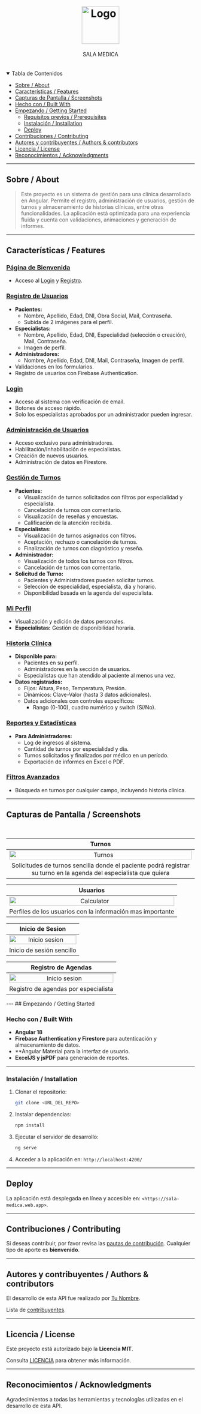 <h1 align="center">
  <a href="https://github.com/GITHUB_USERNAME/REPO_SLUG">
    <img src="https://firebasestorage.googleapis.com/v0/b/sala-medica.firebasestorage.app/o/caja-medica.png?alt=media&token=94721211-7ae3-4289-9b67-083398f8e525" alt="Logo" width="100" height="100">
  </a>
</h1>

<div align="center">
  SALA MEDICA
  
  <br />
 
  <br />
  
</div>

<div align="center">
<br />


</div>

<details open="open">
<summary>Tabla de Contenidos</summary>

  - [Sobre / About](#sobre--about)
  - [Características / Features](#características--features)
- [Capturas de Pantalla / Screenshots](#capturas-de-pantalla--screenshots)
- [Hecho con / Built With](#hecho-con--built-with)
- [Empezando / Getting Started](#empezando--getting-started)
  - [Requisitos previos / Prerequisites](#requisitos-previos--prerequisites)
  - [Instalación / Installation](#instalación--installation)
  - [Deploy](#deploy)
- [Contribuciones / Contributing](#contribuciones--contributing)
- [Autores y contribuyentes / Authors & contributors](#autores-y-contribuyentes--authors--contributors)
- [Licencia / License](#licencia--license)
- [Reconocimientos / Acknowledgments](#reconocimientos--acknowledgments)
  


</details>

---

## Sobre / About
> Este proyecto es un sistema de gestión para una clínica desarrollado en Angular. Permite el registro, administración de usuarios, gestión de turnos y almacenamiento de historias clínicas, entre otras funcionalidades. La aplicación está optimizada para una experiencia fluida y cuenta con validaciones, animaciones y generación de informes.



---

## Características / Features

### [Página de Bienvenida](#página-de-bienvenida)
- Acceso al [Login](#login) y [Registro](#registro-de-usuarios).

### [Registro de Usuarios](#registro-de-usuarios)
- **Pacientes:**
  - Nombre, Apellido, Edad, DNI, Obra Social, Mail, Contraseña.
  - Subida de 2 imágenes para el perfil.
- **Especialistas:**
  - Nombre, Apellido, Edad, DNI, Especialidad (selección o creación), Mail, Contraseña.
  - Imagen de perfil.
- **Administradores:**
  - Nombre, Apellido, Edad, DNI, Mail, Contraseña, Imagen de perfil.
- Validaciones en los formularios.
- Registro de usuarios con Firebase Authentication.

### [Login](#login)
- Acceso al sistema con verificación de email.
- Botones de acceso rápido.
- Solo los especialistas aprobados por un administrador pueden ingresar.

### [Administración de Usuarios](#administración-de-usuarios)
- Acceso exclusivo para administradores.
- Habilitación/Inhabilitación de especialistas.
- Creación de nuevos usuarios.
- Administración de datos en Firestore.

### [Gestión de Turnos](#gestión-de-turnos)
- **Pacientes:**
  - Visualización de turnos solicitados con filtros por especialidad y especialista.
  - Cancelación de turnos con comentario.
  - Visualización de reseñas y encuestas.
  - Calificación de la atención recibida.
- **Especialistas:**
  - Visualización de turnos asignados con filtros.
  - Aceptación, rechazo o cancelación de turnos.
  - Finalización de turnos con diagnóstico y reseña.
- **Administrador:**
  - Visualización de todos los turnos con filtros.
  - Cancelación de turnos con comentario.
- **Solicitud de Turno:**
  - Pacientes y Administradores pueden solicitar turnos.
  - Selección de especialidad, especialista, día y horario.
  - Disponibilidad basada en la agenda del especialista.

### [Mi Perfil](#mi-perfil)
- Visualización y edición de datos personales.
- **Especialistas:** Gestión de disponibilidad horaria.

### [Historia Clínica](#historia-clínica)
- **Disponible para:**
  - Pacientes en su perfil.
  - Administradores en la sección de usuarios.
  - Especialistas que han atendido al paciente al menos una vez.
- **Datos registrados:**
  - Fijos: Altura, Peso, Temperatura, Presión.
  - Dinámicos: Clave-Valor (hasta 3 datos adicionales).
  - Datos adicionales con controles específicos:
    - Rango (0-100), cuadro numérico y switch (Sí/No).

### [Reportes y Estadísticas](#reportes-y-estadísticas)
- **Para Administradores:**
  - Log de ingresos al sistema.
  - Cantidad de turnos por especialidad y día.
  - Turnos solicitados y finalizados por médico en un período.
  - Exportación de informes en Excel o PDF.

### [Filtros Avanzados](#filtros-avanzados)
- Búsqueda en turnos por cualquier campo, incluyendo historia clínica.

---
## Capturas de Pantalla / Screenshots
<br>


|                        Turnos                             |    
| :-------------------------------------------------------------------:       | 
| <img src="https://firebasestorage.googleapis.com/v0/b/sala-medica.firebasestorage.app/o/capturasPantalla%2FScreenshot%202024-11-12%20at%2000-22-32%20PrimerParcialDeCastroJonathan.png?alt=media&token=f6715ffb-64a8-4c6f-932d-4f0a651f1b11" title="Turnos" width="100%">  | 
|                        Solicitudes de turnos sencilla donde el paciente podrá registrar su turno en la agenda del especialista que quiera                             |    


|                           Usuarios                 |                                                     
|  :-------------------------------------------------------------------:      
| <img src="https://firebasestorage.googleapis.com/v0/b/sala-medica.firebasestorage.app/o/capturasPantalla%2FScreenshot%202024-11-12%20at%2000-20-39%20PrimerParcialDeCastroJonathan.png?alt=media&token=7aaa828f-c305-4f00-9681-565b6007e187" title="Calculator" width="100%">    |
|                        Perfiles de los usuarios con la información mas importante                             |    

|                        Inicio de Sesion                             |    
| :-------------------------------------------------------------------:       | 
|<img src="https://firebasestorage.googleapis.com/v0/b/sala-medica.firebasestorage.app/o/capturasPantalla%2FScreenshot%202024-11-12%20at%2000-19-20%20PrimerParcialDeCastroJonathan.png?alt=media&token=a35e86ba-abd9-469c-842f-f54cacedde16" title="Inicio sesion" width="100%">       | 
|                        Inicio de sesión sencillo                             |    

|                        Registro de Agendas                             |    
| :-------------------------------------------------------------------:       | 
|<img src="https://firebasestorage.googleapis.com/v0/b/sala-medica.firebasestorage.app/o/capturasPantalla%2FScreenshot%202024-11-12%20at%2013-04-16%20PrimerParcialDeCastroJonathan.png?alt=media&token=cf7f7f9b-99b5-43ad-b625-42e0287dc1a9" title="Inicio sesion" width="100%">       | 
|                        Registro de agendas por especialista                             |    


</details>
---
## Empezando / Getting Started


### Hecho con / Built With
- **Angular 18**
- **Firebase Authentication y Firestore** para autenticación y almacenamiento de datos.
- **Angular Material para la interfaz de usuario.
- **ExcelJS y jsPDF** para generación de reportes.

---

### Instalación / Installation
1. Clonar el repositorio:
   ```sh
   git clone <URL_DEL_REPO>
   ```
2. Instalar dependencias:
   ```sh
   npm install
   ```
3. Ejecutar el servidor de desarrollo:
   ```sh
   ng serve
   ```
4. Acceder a la aplicación en: `http://localhost:4200/`

---

## Deploy
La aplicación está desplegada en línea y accesible en: `<https://sala-medica.web.app>`.

---

## Contribuciones / Contributing

Si deseas contribuir, por favor revisa las [pautas de contribución](docs/CONTRIBUTING.md). Cualquier tipo de aporte es **bienvenido**.

---

## Autores y contribuyentes / Authors & contributors

El desarrollo de esta API fue realizado por [Tu Nombre](https://github.com/TU_GITHUB).

Lista de [contribuyentes](https://github.com/GITHUB_USERNAME/REPO_SLUG/contributors).

---

## Licencia / License

Este proyecto está autorizado bajo la **Licencia MIT**.

Consulta [LICENCIA](LICENSE) para obtener más información.

---

## Reconocimientos / Acknowledgments

Agradecimientos a todas las herramientas y tecnologías utilizadas en el desarrollo de esta API.



